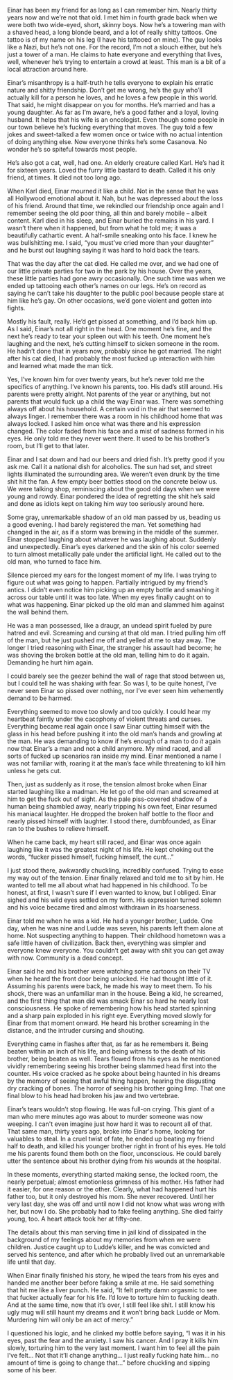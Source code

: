  

Einar has been my friend for as long as I can remember him. Nearly thirty years now and we’re not that old. I met him in fourth grade back when we were both two wide-eyed, short, skinny boys. Now he’s a towering man with a shaved head, a long blonde beard, and a lot of really shitty tattoos. One tattoo is of my name on his leg (I have his tattooed on mine). The guy looks like a Nazi, but he’s not one. For the record, I’m not a slouch either, but he’s just a tower of a man. He claims to hate everyone and everything that lives, well, whenever he’s trying to entertain a crowd at least. This man is a bit of a local attraction around here.

Einar’s misanthropy is a half-truth he tells everyone to explain his erratic nature and shitty friendship. Don’t get me wrong, he’s the guy who’ll actually kill for a person he loves, and he loves a few people in this world. That said, he might disappear on you for months. He’s married and has a young daughter. As far as I’m aware, he’s a good father and a loyal, loving husband. It helps that his wife is an oncologist. Even though some people in our town believe he’s fucking everything that moves. The guy told a few jokes and sweet-talked a few women once or twice with no actual intention of doing anything else. Now everyone thinks he’s some Casanova. No wonder he’s so spiteful towards most people.

He’s also got a cat, well, had one. An elderly creature called Karl. He’s had it for sixteen years. Loved the furry little bastard to death. Called it his only friend, at times. It died not too long ago.

When Karl died, Einar mourned it like a child. Not in the sense that he was all Hollywood emotional about it. Nah, but he was depressed about the loss of his friend. Around that time, we rekindled our friendship once again and I remember seeing the old poor thing, all thin and barely mobile – albeit content. Karl died in his sleep, and Einar buried the remains in his yard. I wasn’t there when it happened, but from what he told me; it was a beautifully cathartic event. A half-smile sneaking onto his face. I knew he was bullshitting me. I said, “you must’ve cried more than your daughter” and he burst out laughing saying it was hard to hold back the tears.

That was the day after the cat died. He called me over, and we had one of our little private parties for two in the park by his house. Over the years, these little parties had gone awry occasionally. One such time was when we ended up tattooing each other’s names on our legs. He’s on record as saying he can’t take his daughter to the public pool because people stare at him like he’s gay. On other occasions, we’d gone violent and gotten into fights.

Mostly his fault, really. He’d get pissed at something, and I’d back him up. As I said, Einar’s not all right in the head. One moment he’s fine, and the next he’s ready to tear your spleen out with his teeth. One moment he’s laughing and the next, he’s cutting himself to sicken someone in the room. He hadn’t done that in years now, probably since he got married. The night after his cat died, I had probably the most fucked up interaction with him and learned what made the man tick.

Yes, I’ve known him for over twenty years, but he’s never told me the specifics of anything. I’ve known his parents, too. His dad’s still around. His parents were pretty alright. Not parents of the year or anything, but not parents that would fuck up a child the way Einar was. There was something always off about his household. A certain void in the air that seemed to always linger. I remember there was a room in his childhood home that was always locked. I asked him once what was there and his expression changed. The color faded from his face and a mist of sadness formed in his eyes. He only told me they never went there. It used to be his brother’s room, but I’ll get to that later.

Einar and I sat down and had our beers and dried fish. It’s pretty good if you ask me. Call it a national dish for alcoholics. The sun had set, and street lights illuminated the surrounding area. We weren’t even drunk by the time shit hit the fan. A few empty beer bottles stood on the concrete below us. We were talking shop, reminiscing about the good old days when we were young and rowdy. Einar pondered the idea of regretting the shit he’s said and done as idiots kept on taking him way too seriously around here.

Some gray, unremarkable shadow of an old man passed by us, beading us a good evening. I had barely registered the man. Yet something had changed in the air, as if a storm was brewing in the middle of the summer. Einar stopped laughing about whatever he was laughing about. Suddenly and unexpectedly. Einar’s eyes darkened and the skin of his color seemed to turn almost metallically pale under the artificial light. He called out to the old man, who turned to face him.

Silence pierced my ears for the longest moment of my life. I was trying to figure out what was going to happen. Partially intrigued by my friend’s antics. I didn’t even notice him picking up an empty bottle and smashing it across our table until it was too late. When my eyes finally caught on to what was happening. Einar picked up the old man and slammed him against the wall behind them.

He was a man possessed, like a draugr, an undead spirit fueled by pure hatred and evil. Screaming and cursing at that old man. I tried pulling him off of the man, but he just pushed me off and yelled at me to stay away. The longer I tried reasoning with Einar, the stranger his assault had become; he was shoving the broken bottle at the old man, telling him to do it again. Demanding he hurt him again.

I could barely see the geezer behind the wall of rage that stood between us, but I could tell he was shaking with fear. So was I, to be quite honest, I’ve never seen Einar so pissed over nothing, nor I’ve ever seen him vehemently demand to be harmed.

Everything seemed to move too slowly and too quickly. I could hear my heartbeat faintly under the cacophony of violent threats and curses. Everything became real again once I saw Einar cutting himself with the glass in his head before pushing it into the old man’s hands and growling at the man. He was demanding to know if he’s enough of a man to do *it* again now that Einar’s a man and not a child anymore. My mind raced, and all sorts of fucked up scenarios ran inside my mind. Einar mentioned a name I was not familiar with, roaring it at the man’s face while threatening to kill him unless he gets cut.

Then, just as suddenly as it rose, the tension almost broke when Einar started laughing like a madman. He let go of the old man and screamed at him to get the fuck out of sight. As the pale piss-covered shadow of a human being shambled away, nearly tripping his own feet, Einar resumed his maniacal laughter. He dropped the broken half bottle to the floor and nearly pissed himself with laughter. I stood there, dumbfounded, as Einar ran to the bushes to relieve himself.

When he came back, my heart still raced, and Einar was once again laughing like it was the greatest night of his life. He kept choking out the words, “fucker pissed himself, fucking himself, the cunt…”

I just stood there, awkwardly chuckling, incredibly confused. Trying to ease my way out of the tension. Einar finally relaxed and told me to sit by him. He wanted to tell me all about what had happened in his childhood. To be honest, at first, I wasn’t sure if I even wanted to know, but I obliged. Einar sighed and his wild eyes settled on my form. His expression turned solemn and his voice became tired and almost withdrawn in its hoarseness.

Einar told me when he was a kid. He had a younger brother, Ludde. One day, when he was nine and Ludde was seven, his parents left them alone at home. Not suspecting anything to happen. Their childhood hometown was a safe little haven of civilization. Back then, everything was simpler and everyone knew everyone. You couldn’t get away with shit you can get away with now. Community is a dead concept.

Einar said he and his brother were watching some cartoons on their TV when he heard the front door being unlocked. He had thought little of it. Assuming his parents were back, he made his way to meet them. To his shock, there was an unfamiliar man in the house. Being a kid, he screamed, and the first thing that man did was smack Einar so hard he nearly lost consciousness. He spoke of remembering how his head started spinning and a sharp pain exploded in his right eye. Everything moved slowly for Einar from that moment onward. He heard his brother screaming in the distance, and the intruder cursing and shouting.

Everything came in flashes after that, as far as he remembers it. Being beaten within an inch of his life, and being witness to the death of his brother, being beaten as well. Tears flowed from his eyes as he mentioned vividly remembering seeing his brother being slammed head first into the counter. His voice cracked as he spoke about being haunted in his dreams by the memory of seeing that awful thing happen, hearing the disgusting dry cracking of bones. The horror of seeing his brother going limp. That one final blow to his head had broken his jaw and two vertebrae.

Einar’s tears wouldn’t stop flowing. He was full-on crying. This giant of a man who mere minutes ago was about to murder someone was now weeping. I can't even imagine just how hard it was to recount all of that. That same man, thirty years ago, broke into Einar's home, looking for valuables to steal. In a cruel twist of fate, he ended up beating my friend half to death, and killed his younger brother right in front of his eyes. He told me his parents found them both on the floor, unconscious. He could barely utter the sentence about his brother dying from his wounds at the hospital.

In these moments, everything started making sense, the locked room, the nearly perpetual; almost emotionless grimness of his mother. His father had it easier, for one reason or the other. Clearly, what had happened hurt his father too, but it only destroyed his mom. She never recovered. Until her very last day, she was off and until now I did not know what was wrong with her, but now I do. She probably had to fake feeling anything. She died fairly young, too. A heart attack took her at fifty-one.

The details about this man serving time in jail kind of dissipated in the background of my feelings about my memories from when we were children. Justice caught up to Ludde’s killer, and he was convicted and served his sentence, and after which he probably lived out an unremarkable life until that day.

When Einar finally finished his story, he wiped the tears from his eyes and handed me another beer before faking a smile at me. He said something that hit me like a liver punch. He said, “It felt pretty damn orgasmic to see that fucker actually fear for his life. I’d love to torture him to fucking death. And at the same time, now that it’s over, I still feel like shit. I still know his ugly mug will still haunt my dreams and it won’t bring back Ludde or Mom. Murdering him will only be an act of mercy.”

I questioned his logic, and he clinked my bottle before saying, “I was it in his eyes, past the fear and the anxiety. I saw his cancer. And I pray it kills him slowly, torturing him to the very last moment. I want him to feel all the pain I’ve felt… Not that it’ll change anything… I just really fucking hate him… no amount of time is going to change that…” before chuckling and sipping some of his beer.